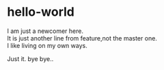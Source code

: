 # hello-world
I am just a newcomer here.
<br>
It is just another line from feature,not the master one.
<br>
I like living on my own ways.

Just it. bye bye..
